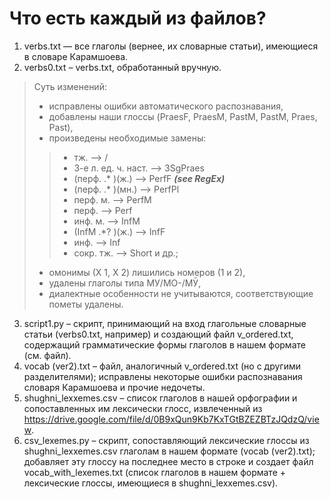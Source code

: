 # Что есть каждый из файлов?
1. verbs.txt — все глаголы (вернее, их словарные статьи), имеющиеся в словаре Карамшоева.
2. verbs0.txt – verbs.txt, обработанный вручную.
>Суть изменений:
>- исправлены ошибки автоматического распознавания, 
>- добавлены наши глоссы (PraesF, PraesM, PastM, PastM, Praes, Past), 
>- произведены необходимые замены: 
>>  - тж. —> /
>>  - 3-е л. ед. ч. наст. —> 3SgPraes
>> - (перф. .* )(ж\.) —> PerfF ***(see RegEx)***
>>  - (перф. .* )(мн\.) —> PerfPl
>>  - перф. м. —> PerfM
>>  - перф. —> Perf
>>  - инф. м. —> InfM
>>  - (InfM .*? )(ж.) —> InfF
>>  - инф. —> Inf
>>  - сокр. тж. —> Short и др.;
>- омонимы (Х 1, Х 2) лишились номеров (1 и 2),
>- удалены глаголы типа МУ/МО-/МӮ,
>- диалектные особенности не учитываются, соответствующие пометы удалены.
3. script1.py – скрипт, принимающий на вход глагольные словарные статьи (verbs0.txt, например) и создающий файл v_ordered.txt, содержащий грамматические формы глаголов в нашем формате (см. файл).
4. vocab (ver2).txt – файл, аналогичный v_ordered.txt (но с другими разделителями); исправлены некоторые ошибки распознавания словаря Карамшоева и прочие недочеты.
5. shughni_lexxemes.csv – список глаголов в нашей орфографии и сопоставленных им лексически глосс, извлеченный из https://drive.google.com/file/d/0B9xQun9Kb7KxTGtBZEZBTzJQdzQ/view.
6. csv_lexemes.py – скрипт, сопоставляющий лексические глоссы из shughni_lexxemes.csv глаголам в нашем формате (vocab (ver2).txt); добавляет эту глоссу на последнее место в строке и создает файл vocab_with_lexemes.txt (список глаголов в нашем формате + лексические глоссы, имеющиеся в shughni_lexxemes.csv).
